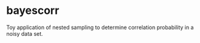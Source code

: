 # bayescorr
Toy application of nested sampling to determine correlation probability in a noisy data set.
